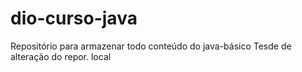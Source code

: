 # dio-curso-java
Repositório para armazenar todo conteúdo do java-básico
 Tesde de alteração do repor. local 
